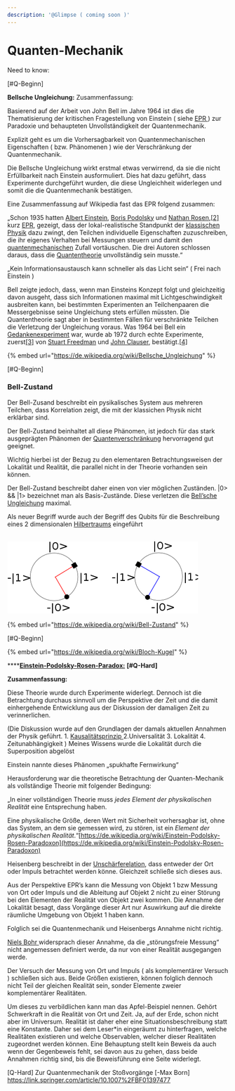 ```yaml
---
description: '@Glimpse ( coming soon )'
---
```


# Quanten-Mechanik

Need to know:

\[#Q-Beginn]

**Bellsche Ungleichung:** Zusammenfassung:

Basierend auf der Arbeit von John Bell im Jahre 1964 ist dies die Thematisierung der kritischen Fragestellung von Einstein ( siehe [EPR ](https://de.wikipedia.org/wiki/Einstein-Podolsky-Rosen-Paradoxon)) zur Paradoxie und behaupteten Unvollständigkeit der Quantenmechanik.

Explizit geht es um die Vorhersagbarkeit von Quantenmechanischen Eigenschaften ( bzw. Phänomenen ) wie der Verschränkung der Quantenmechanik.

Die Bellsche Ungleichung wirkt erstmal etwas verwirrend, da sie die nicht Erfüllbarkeit nach Einstein ausformuliert. Dies hat dazu geführt, dass Experimente durchgeführt wurden, die diese Ungleichheit widerlegen und somit die die Quantenmechanik bestätigen.

Eine Zusammenfassung auf Wikipedia fast das EPR folgend zusammen:

„Schon 1935 hatten [Albert Einstein](https://de.wikipedia.org/wiki/Albert\_Einstein), [Boris Podolsky](https://de.wikipedia.org/wiki/Boris\_Podolsky) und [Nathan Rosen](https://de.wikipedia.org/wiki/Nathan\_Rosen),[\[2\]](https://de.wikipedia.org/wiki/Bellsche\_Ungleichung#cite\_note-2) kurz [EPR](https://de.wikipedia.org/wiki/Einstein-Podolsky-Rosen-Paradoxon), gezeigt, dass der lokal-realistische Standpunkt der [klassischen Physik](https://de.wikipedia.org/wiki/Klassische\_Physik) dazu zwingt, den Teilchen individuelle Eigenschaften zuzuschreiben, die ihr eigenes Verhalten bei Messungen steuern und damit den [quantenmechanischen](https://de.wikipedia.org/wiki/Quantenmechanisch) Zufall vortäuschen. Die drei Autoren schlossen daraus, dass die [Quantentheorie](https://de.wikipedia.org/wiki/Quantentheorie) unvollständig sein musste.“

„Kein Informationsaustausch kann schneller als das Licht sein“ ( Frei nach Einstein )

Bell zeigte jedoch, dass, wenn man Einsteins Konzept folgt und gleichzeitig davon ausgeht, dass sich Informationen maximal mit Lichtgeschwindigkeit ausbreiten kann, bei bestimmten Experimenten an Teilchenpaaren die Messergebnisse seine Ungleichung stets erfüllen müssten. Die Quantentheorie sagt aber in bestimmten Fällen für verschränkte Teilchen die Verletzung der Ungleichung voraus. Was 1964 bei Bell ein [Gedankenexperiment](https://de.wikipedia.org/wiki/Gedankenexperiment) war, wurde ab 1972 durch echte Experimente, zuerst[\[3\]](https://de.wikipedia.org/wiki/Bellsche\_Ungleichung#cite\_note-3) von [Stuart Freedman](https://de.wikipedia.org/wiki/Stuart\_Freedman) und [John Clauser](https://de.wikipedia.org/wiki/John\_Clauser), bestätigt.[\[4\]](https://de.wikipedia.org/wiki/Bellsche\_Ungleichung#cite\_note-FC72-4)

{% embed url="https://de.wikipedia.org/wiki/Bellsche_Ungleichung" %}

\[#Q-Beginn]

### Bell-Zustand

Der Bell-Zusand beschreibt ein pysikalisches System aus mehreren Teilchen, dass Korrelation zeigt, die mit der klassichen Physik nicht erklärbar sind.

Der Bell-Zustand beinhaltet all diese Phänomen, ist jedoch für das stark ausgeprägten Phänomen der [Quantenverschränkung](https://de.wikipedia.org/wiki/Quantenverschr%C3%A4nkung) hervorragend gut geeignet.

Wichtig hierbei ist der Bezug zu den elementaren Betrachtungsweisen der Lokalität und Realität, die parallel nicht in der Theorie vorhanden sein können.

Der Bell-Zustand beschreibt daher einen von vier möglichen Zuständen. |0> && |1> bezeichnet man als Basis-Zustände. Diese verletzen die [Bell’sche Ungleichung](https://de.wikipedia.org/wiki/Bellsche\_Ungleichung) maximal.

Als neuer Begriff wurde auch der Begriff des Qubits für die Beschreibung eines 2 dimensionalen [Hilbertraums](https://de.wikipedia.org/wiki/Hilbertraum) eingeführt

\
![](<../../.gitbook/assets/image (18).png>)

{% embed url="https://de.wikipedia.org/wiki/Bell-Zustand" %}

\[#Q-Beginn]

{% embed url="https://de.wikipedia.org/wiki/Bloch-Kugel" %}

\*\*\*\*[**Einstein-Podolsky-Rosen-Paradox:**](https://de.wikipedia.org/wiki/Einstein-Podolsky-Rosen-Paradoxon) **\[#Q-Hard]**

**Zusammenfassung:**

Diese Theorie wurde durch Experimente widerlegt. Dennoch ist die Betrachtung durchaus sinnvoll um die Perspektive der Zeit und die damit einhergehende Entwicklung aus der Diskussion der damaligen Zeit zu verinnerlichen.

(Die Diskussion wurde auf den Grundlagen der damals aktuellen Annahmen der Physik geführt. 1. [Kausalitätsprinzip ](https://physikbuch.schule/basic-assumptions-about-nature.html#causality)2.Universalität 3. Lokalität 4. Zeitunabhängigkeit ) Meines Wissens wurde die Lokalität durch die Superposition abgelöst

Einstein nannte dieses Phänomen „spukhafte Fernwirkung“

Herausforderung war die theoretische Betrachtung der Quanten-Mechanik als vollständige Theorie mit folgender Bedingung:

„In einer vollständigen Theorie muss _jedes Element der physikalischen Realität_ eine Entsprechung haben.

Eine physikalische Größe, deren Wert mit Sicherheit vorhersagbar ist, ohne das System, an dem sie gemessen wird, zu stören, ist ein _Element der physikalischen Realität_.“[https://de.wikipedia.org/wiki/Einstein-Podolsky-Rosen-Paradoxon](https://de.wikipedia.org/wiki/Einstein-Podolsky-Rosen-Paradoxon)

Heisenberg beschreibt in der [Unschärferelation](https://de.wikipedia.org/wiki/Heisenbergsche\_Unsch%C3%A4rferelation), dass entweder der Ort oder Impuls betrachtet werden könne. Gleichzeit schließe sich dieses aus.

Aus der Perspektive EPR’s kann die Messung von Objekt 1 bzw Messung von Ort oder Impuls und die Ableitung auf Objekt 2 nicht zu einer Störung bei den Elementen der Realität von Objekt zwei kommen. Die Annahme der Lokalität besagt, dass Vorgänge dieser Art nur Asuwirkung auf die direkte räumliche Umgebung von Objekt 1 haben kann.

Folglich sei die Quantenmechanik und Heisenbergs Annahme nicht richtig.

[Niels Bohr ](https://de.wikipedia.org/wiki/Niels\_Bohr)widersprach dieser Annahme, da die „störungsfreie Messung“ nicht angemessen definiert werde, da nur von einer Realität ausgegangen werde.

Der Versuch der Messung von Ort und Impuls ( als komplementärer Versuch ) schließen sich aus. Beide Größen existieren, können folglich dennoch nicht Teil der gleichen Realität sein, sonder Elemente zweier komplementärer Realitäten.

Um dieses zu verbildlichen kann man das Apfel-Beispiel nennen. Gehört Schwerkraft in die Realität von Ort und Zeit. Ja, auf der Erde, schon nicht aber im Universum. Realität ist daher eher eine Situationsbeschreibung statt eine Konstante. Daher sei dem Leser\*in eingeräumt zu hinterfragen, welche Realitäten existieren und welche Observablen, welcher dieser Realitäten zugeordnet werden können. Eine Behauptung stellt kein Beweis da auch wenn der Gegenbeweis fehlt, sei davon aus zu gehen, dass beide Annahmen richtig sind, bis die Beweisführung eine Seite widerlegt.

\[Q-Hard] Zur Quantenmechanik der Stoßvorgänge \[-Max Born] https://link.springer.com/article/10.1007%2FBF01397477
